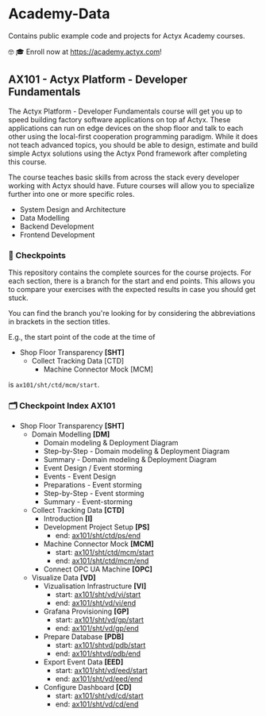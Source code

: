# Academy-Data

Contains public example code and projects for Actyx Academy courses.

🤓 🎓 Enroll now at https://academy.actyx.com! 

## AX101 - Actyx Platform - Developer Fundamentals

The Actyx Platform - Developer Fundamentals course will get you up to speed building factory software applications on top af Actyx. These applications can run on edge devices on the shop floor and talk to each other using the local-first cooperation programming paradigm. While it does not teach advanced topics, you should be able to design, estimate and build simple Actyx solutions using the Actyx Pond framework after completing this course.

The course teaches basic skills from across the stack every developer working with Actyx should have. Future courses will allow you to specialize further into one or more specific roles.

* System Design and Architecture
* Data Modelling
* Backend Development
* Frontend Development

### 💾 Checkpoints

This repository contains the complete sources for the course projects. For each section, there is a branch for the start and end points. This allows you to compare your exercises with the expected results in case you should get stuck. 

You can find the branch you're looking for by considering the abbreviations in brackets in the section titles.

E.g., the start point of the code at the time of

* Shop Floor Transparency **[SHT]**
  * Collect Tracking Data [CTD]
    * Machine Connector Mock [MCM]

is `ax101/sht/ctd/mcm/start`.

### 🗂 Checkpoint Index AX101

* Shop Floor Transparency **[SHT]**
  * Domain Modelling **[DM]**
    * Domain modeling & Deployment Diagram
    * Step-by-Step - Domain modeling & Deployment Diagram
    * Summary - Domain modeling & Deployment Diagram
    * Event Design / Event storming
    * Events - Event Design
    * Preparations - Event storming
    * Step-by-Step - Event storming
    * Summary - Event-storming
  * Collect Tracking Data **[CTD]**
    * Introduction **[I]**
    * Development Project Setup **[PS]**
      * end: [ax101/sht/ctd/ps/end](https://github.com/Actyx/Academy-Data/tree/ax101/sht/ctd/ps/end/ax101/code/course-project)
    * Machine Connector Mock **[MCM]**
      * start: [ax101/sht/ctd/mcm/start](https://github.com/Actyx/Academy-Data/tree/ax101/sht/ctd/mcm/start/ax101/code/course-project)
      * end:  [ax101/sht/ctd/mcm/end](https://github.com/Actyx/Academy-Data/tree/ax101/sht/ctd/mcm/end/ax101/code/course-project)
    * Connect OPC UA Machine **[OPC]**
  * Visualize Data **[VD]**
    * Vizualisation Infrastructure **[VI]**
      * start: [ax101/sht/vd/vi/start](https://github.com/Actyx/Academy-Data/tree/ax101/sht/vd/vi/start/ax101/code/course-project)
      * end:  [ax101/sht/vd/vi/end](https://github.com/Actyx/Academy-Data/tree/ax101/sht/vd/vi/end/ax101/code/course-project)
    * Grafana Provisioning **[GP]**
      * start: [ax101/sht/vd/gp/start](https://github.com/Actyx/Academy-Data/tree/ax101/sht/vd/gp/start/ax101/code/course-project)
      * end:  [ax101/sht/vd/gp/end](https://github.com/Actyx/Academy-Data/tree/ax101/sht/vd/gp/end/ax101/code/course-project)
    * Prepare Database **[PDB]**
      * start: [ax101/shtvd/pdb/start](https://github.com/Actyx/Academy-Data/tree/ax101/sht/vd/pdb/start/ax101/code/course-project)
      * end:  [ax101/shtvd/pdb/end](https://github.com/Actyx/Academy-Data/tree/ax101/sht/vd/pdb/end/ax101/code/course-project)
    * Export Event Data **[EED]**
      * start: [ax101/sht/vd/eed/start](https://github.com/Actyx/Academy-Data/tree/ax101/sht/vd/eed/start/ax101/code/course-project)
      * end:  [ax101/sht/vd/eed/end](https://github.com/Actyx/Academy-Data/tree/ax101/sht/vd/eed/end/ax101/code/course-project)
    * Configure Dashboard **[CD]**
      * start: [ax101/sht/vd/cd/start](https://github.com/Actyx/Academy-Data/tree/ax101/sht/vd/cd/start/ax101/code/course-project)
      * end:  [ax101/sht/vd/cd/end](https://github.com/Actyx/Academy-Data/tree/ax101/sht/vd/cd/end/ax101/code/course-project)